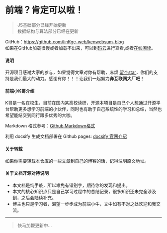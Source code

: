 # 前端？肯定可以啦！
 > JS基础部分已经开始更新       
 > 数据结构与算法部分已经在更新
 
GitHub：https://github.com/linKge-web/kenwebsum-blog    
如果在GitHub加载很慢或者加载不出来，可以到[码云](https://gitee.com/linKge-web/kenwebsum-blog/tree/master/docs)进行查看,或者[在线阅读](https://linkge-web.gitee.io/kenwebsum-blog/#/)。

#### 说明
开源项目感谢大家的参与，如果觉得文章对你有帮助，麻烦 [留个star](https://github.com/linKge-web/kenwebsum-blog )，你们的支持是我们最大的动力。感谢有你！！！让我们一起努力**奔互联网大厂吧**！

#### 前端小K哥介绍
K哥是一名在校生，目前在国内某高校读研，开源本项目是自己个人想通过开源平台帮助更多想学习前端的小伙伴，同时也有助于自己系统性的学习和总结，当然也希望能结交到同行跟多优秀的大咖。

Markdown 格式参考：[Github Markdown格式](https://guides.github.com/features/mastering-markdown/)

利用 docsify 生成文档部署在 Github pages: [docsify 官网介绍](https://docsify.js.org/#/)

#### 关于转载
如果你需要转载本仓库的一些文章到自己的博客的话，记得注明原文地址。

#### 关于文档开源对待说明
- 本文档是纯手敲，所以难免有错别字，期待你的发现和提出。
- 本文的核心知识点只是自己学习过程中的总结记录，很多知识还未完全涉及到，之后会陆续补充。
- 博主也只是学习者，渴望一步步成为前端小牛，文中如有不对之处欢迎和我交流。

-----
> 快马加鞭更新中...



